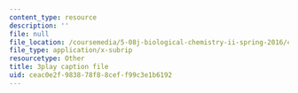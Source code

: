 ```yaml
---
content_type: resource
description: ''
file: null
file_location: /coursemedia/5-08j-biological-chemistry-ii-spring-2016/ceac0e2f983878f88ceff99c3e1b6192_O1_f7Pu60Bk.srt
file_type: application/x-subrip
resourcetype: Other
title: 3play caption file
uid: ceac0e2f-9838-78f8-8cef-f99c3e1b6192
---
```


